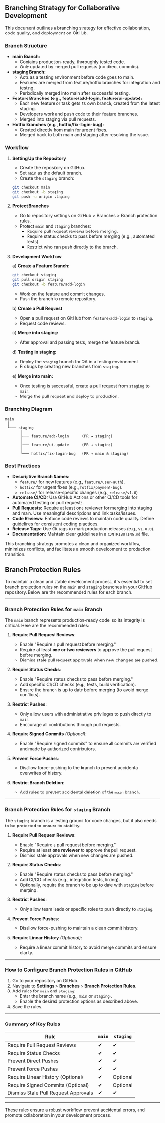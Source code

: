 ## Branching Strategy for Collaborative Development

This document outlines a branching strategy for effective collaboration, code quality, and deployment on GitHub.

### Branch Structure

- **main Branch:**
  - Contains production-ready, thoroughly tested code.
  - Only updated by merged pull requests (no direct commits).
- **staging Branch:**
  - Acts as a testing environment before code goes to main.
  - Features are merged from feature/hotfix branches for integration and testing.
  - Periodically merged into main after successful testing.
- **Feature Branches (e.g., feature/add-login, feature/ui-update):**
  - Each new feature or task gets its own branch, created from the latest staging.
  - Developers work and push code to their feature branches.
  - Merged into staging via pull requests.
- **Hotfix Branches (e.g., hotfix/fix-login-bug):**
  - Created directly from main for urgent fixes.
  - Merged back to both main and staging after resolving the issue.

### Workflow

1. **Setting Up the Repository**

   - Create the repository on GitHub.
   - Set `main` as the default branch.
   - Create the `staging` branch:

   ```bash
   git checkout main
   git checkout -b staging
   git push -u origin staging
   ```

2. **Protect Branches**

   - Go to repository settings on GitHub > Branches > Branch protection rules.
   - Protect `main` and `staging` branches:
     - Require pull request reviews before merging.
     - Require status checks to pass before merging (e.g., automated tests).
     - Restrict who can push directly to the branch.

3. **Development Workflow**

   a) **Create a Feature Branch:**

   ```bash
   git checkout staging
   git pull origin staging
   git checkout -b feature/add-login
   ```

   - Work on the feature and commit changes.
   - Push the branch to remote repository.

   b) **Create a Pull Request**

   - Open a pull request on GitHub from `feature/add-login` to `staging`.
   - Request code reviews.

   c) **Merge into staging:**

   - After approval and passing tests, merge the feature branch.

   d) **Testing in staging:**

   - Deploy the `staging` branch for QA in a testing environment.
   - Fix bugs by creating new branches from `staging`.

   e) **Merge into main:**

   - Once testing is successful, create a pull request from `staging` to `main`.
   - Merge the pull request and deploy to production.

### Branching Diagram

```plaintext
main
 │
 └─── staging
       │
       ├─── feature/add-login      (PR → staging)
       │
       ├─── feature/ui-update      (PR → staging)
       │
       └─── hotfix/fix-login-bug   (PR → main & staging)

```
### Best Practices

- **Descriptive Branch Names:**
  - `feature/` for new features (e.g., `feature/user-auth`).
  - `hotfix/` for urgent fixes (e.g., `hotfix/payment-bug`).
  - `release/` for release-specific changes (e.g., `release/v1.0`).
- **Automate CI/CD:** Use GitHub Actions or other CI/CD tools for automated testing on pull requests.
- **Pull Requests:** Require at least one reviewer for merging into staging and main. Use meaningful descriptions and link tasks/issues.
- **Code Reviews:** Enforce code reviews to maintain code quality. Define guidelines for consistent coding practices.
- **Release Tags:** Use Git tags to mark production releases (e.g., `v1.0.0`).
- **Documentation:** Maintain clear guidelines in a `CONTRIBUTING.md` file.

This branching strategy promotes a clean and organized workflow, minimizes conflicts, and facilitates a smooth development to production transition.


## Branch Protection Rules

To maintain a clean and stable development process, it's essential to set branch protection rules on the `main` and `staging` branches in your GitHub repository. Below are the recommended rules for each branch.

---

### **Branch Protection Rules for `main` Branch**

The `main` branch represents production-ready code, so its integrity is critical. Here are the recommended rules:

1. **Require Pull Request Reviews**:
   - Enable "Require a pull request before merging."
   - Require at least **one or two reviewers** to approve the pull request before merging.
   - Dismiss stale pull request approvals when new changes are pushed.

2. **Require Status Checks**:
   - Enable "Require status checks to pass before merging."
   - Add specific CI/CD checks (e.g., tests, build verification).
   - Ensure the branch is up to date before merging (to avoid merge conflicts).

3. **Restrict Pushes**:
   - Only allow users with administrative privileges to push directly to `main`.
   - Encourage all contributions through pull requests.

4. **Require Signed Commits** *(Optional)*:
   - Enable "Require signed commits" to ensure all commits are verified and made by authorized contributors.

5. **Prevent Force Pushes**:
   - Disallow force-pushing to the branch to prevent accidental overwrites of history.

6. **Restrict Branch Deletion**:
   - Add rules to prevent accidental deletion of the `main` branch.

---

### **Branch Protection Rules for `staging` Branch**

The `staging` branch is a testing ground for code changes, but it also needs to be protected to ensure its stability. 

1. **Require Pull Request Reviews**:
   - Enable "Require a pull request before merging."
   - Require at least **one reviewer** to approve the pull request.
   - Dismiss stale approvals when new changes are pushed.

2. **Require Status Checks**:
   - Enable "Require status checks to pass before merging."
   - Add CI/CD checks (e.g., integration tests, linting).
   - Optionally, require the branch to be up to date with `staging` before merging.

3. **Restrict Pushes**:
   - Only allow team leads or specific roles to push directly to `staging`.

4. **Prevent Force Pushes**:
   - Disallow force-pushing to maintain a clean commit history.

5. **Require Linear History** *(Optional)*:
   - Require a linear commit history to avoid merge commits and ensure clarity.

---

### **How to Configure Branch Protection Rules in GitHub**

1. Go to your repository on GitHub.
2. Navigate to **Settings** > **Branches** > **Branch Protection Rules**.
3. Add rules for `main` and `staging`:
   - Enter the branch name (e.g., `main` or `staging`).
   - Enable the desired protection options as described above.
4. Save the rules.

---

### **Summary of Key Rules**

| **Rule**                         | `main`       | `staging`    |
|-----------------------------------|--------------|--------------|
| Require Pull Request Reviews      | ✔            | ✔            |
| Require Status Checks             | ✔            | ✔            |
| Prevent Direct Pushes             | ✔            | ✔            |
| Prevent Force Pushes              | ✔            | ✔            |
| Require Linear History (Optional) | ✔            | Optional     |
| Require Signed Commits (Optional) | ✔            | Optional     |
| Dismiss Stale Pull Request Approvals | ✔         | ✔            |

---

These rules ensure a robust workflow, prevent accidental errors, and promote collaboration in your development process.
